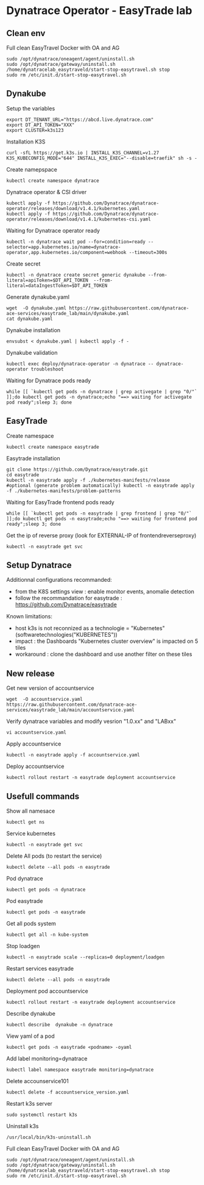 # Dynatrace Operator - EasyTrade lab

## Clean env
Full clean EasyTravel Docker with OA and AG  

    sudo /opt/dynatrace/oneagent/agent/uninstall.sh
    sudo /opt/dynatrace/gateway/uninstall.sh
    /home/dynatracelab_easytraveld/start-stop-easytravel.sh stop
    sudo rm /etc/init.d/start-stop-easytravel.sh

## Dynakube
Setup the variables
    
    export DT_TENANT_URL="https://abcd.live.dynatrace.com"
    export DT_API_TOKEN="XXX"
    export CLUSTER=k3s123

Installation K3S

    curl -sfL https://get.k3s.io | INSTALL_K3S_CHANNEL=v1.27 K3S_KUBECONFIG_MODE="644" INSTALL_K3S_EXEC="--disable=traefik" sh -s -

Create namepspace

    kubectl create namespace dynatrace
    
Dynatrace operator & CSI driver

    kubectl apply -f https://github.com/Dynatrace/dynatrace-operator/releases/download/v1.4.1/kubernetes.yaml
    kubectl apply -f https://github.com/Dynatrace/dynatrace-operator/releases/download/v1.4.1/kubernetes-csi.yaml

Waiting for Dynatrace operator ready

    kubectl -n dynatrace wait pod --for=condition=ready --selector=app.kubernetes.io/name=dynatrace-operator,app.kubernetes.io/component=webhook --timeout=300s

Create secret

    kubectl -n dynatrace create secret generic dynakube --from-literal=apiToken=$DT_API_TOKEN  --from-literal=dataIngestToken=$DT_API_TOKEN
 
Generate dynakube.yaml

    wget  -O dynakube.yaml https://raw.githubusercontent.com/dynatrace-ace-services/easytrade_lab/main/dynakube.yaml
    cat dynakube.yaml

Dynakube installation

    envsubst < dynakube.yaml | kubectl apply -f -

Dynakube validation

    kubectl exec deploy/dynatrace-operator -n dynatrace -- dynatrace-operator troubleshoot

Waiting for Dynatrace pods ready

    while [[ `kubectl get pods -n dynatrace | grep activegate | grep "0/"` ]];do kubectl get pods -n dynatrace;echo "==> waiting for activegate pod ready";sleep 3; done

## EasyTrade

Create namespace 

    kubectl create namespace easytrade

Easytrade installation

    git clone https://github.com/Dynatrace/easytrade.git
    cd easytrade
    kubectl -n easytrade apply -f ./kubernetes-manifests/release
    #optional (generate problem automatically) kubectl -n easytrade apply -f ./kubernetes-manifests/problem-patterns
    
Waiting for EasyTrade frontend pods ready

    while [[ `kubectl get pods -n easytrade | grep frontend | grep "0/"` ]];do kubectl get pods -n easytrade;echo "==> waiting for frontend pod ready";sleep 3; done

Get the ip of reverse proxy (look for EXTERNAL-IP of frontendreverseproxy)

    kubectl -n easytrade get svc

## Setup Dynatrace
Additionnal configurations recommanded:  
 - from the K8S settings view : enable monitor events, anomalie detection 
 - follow the recommandation for easytrade : https://github.com/Dynatrace/easytrade

Known limitations:  
 - host k3s is not reconnized as a technologie = "Kubernetes" (softwaretechnologies("KUBERNETES"))
 - impact : the Dashboards "Kubernetes cluster overview" is impacted on 5 tiles
 - workaround : clone the dashboard and use another filter on these tiles

## New release

Get new version of accountservice

    wget  -O accountservice.yaml https://raw.githubusercontent.com/dynatrace-ace-services/easytrade_lab/main/accountservice.yaml

Verify dynatrace variables and modify vesrion "1.0.xx" and "LABxx"

    vi accountservice.yaml
        
Apply accountservice

    kubectl -n easytrade apply -f accountservice.yaml

Deploy accountservice 

    kubectl rollout restart -n easytrade deployment accountservice

## Usefull commands
    
Show all namesace

    kubectl get ns
    
Service kubernetes 

    kubectl -n easytrade get svc

Delete All pods (to restart the service)

    kubectl delete --all pods -n easytrade
    
Pod dynatrace

    kubectl get pods -n dynatrace

Pod easytrade

    kubectl get pods -n easytrade

Get all pods system

    kubectl get all -n kube-system
    
Stop loadgen

    kubectl -n easytrade scale --replicas=0 deployment/loadgen

Restart services easytrade

    kubectl delete --all pods -n easytrade

Deployment pod accountservice

    kubectl rollout restart -n easytrade deployment accountservice

Describe dynakube 

    kubectl describe  dynakube -n dynatrace

View yaml of a pod

    kubectl get pods -n easytrade <podname> -oyaml

Add label monitoring=dynatrace

    kubectl label namespace easytrade monitoring=dynatrace

Delete accounservice101

    kubectl delete -f accountservice_version.yaml

Restart k3s server

    sudo systemctl restart k3s
    
Uninstall k3s 

    /usr/local/bin/k3s-uninstall.sh

Full clean EasyTravel Docker with OA and AG  

    sudo /opt/dynatrace/oneagent/agent/uninstall.sh
    sudo /opt/dynatrace/gateway/uninstall.sh
    /home/dynatracelab_easytraveld/start-stop-easytravel.sh stop
    sudo rm /etc/init.d/start-stop-easytravel.sh


    
